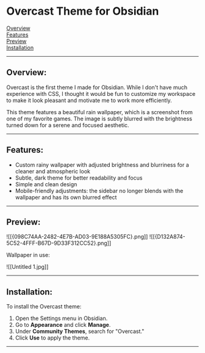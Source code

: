 # Overcast Theme for Obsidian

[Overview](#overview)  
[Features](#features)  
[Preview](#preview)  
[Installation](#installation)

---

## Overview:

Overcast is the first theme I made for Obsidian. While I don't have much experience with CSS, I thought it would be fun to customize my workspace to make it look pleasant and motivate me to work more efficiently.

This theme features a beautiful rain wallpaper, which is a screenshot from one of my favorite games. The image is subtly blurred with the brightness turned down for a serene and focused aesthetic.

---

## Features:

- Custom rainy wallpaper with adjusted brightness and blurriness for a cleaner and atmospheric look
- Subtle, dark theme for better readability and focus
- Simple and clean design
- Mobile-friendly adjustments: the sidebar no longer blends with the wallpaper and has its own blurred effect

---

## Preview:

![[{098C74AA-2482-4E7B-AD03-9E188A5305FC}.png]]
![[{D132A874-5C52-4FFF-B67D-9D33F312CC52}.png]]

Wallpaper in use: 

![[Untitled 1.jpg]]

---

## Installation:

To install the Overcast theme:

1. Open the Settings menu in Obsidian.
2. Go to **Appearance** and click **Manage**.
3. Under **Community Themes**, search for "Overcast."
4. Click **Use** to apply the theme.

---
